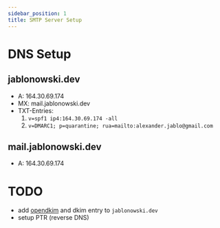 ```yaml
---
sidebar_position: 1
title: SMTP Server Setup
---
```


# DNS Setup

## jablonowski.dev

- A: 164.30.69.174
- MX: mail.jablonowski.dev
- TXT-Entries:
  1. `v=spf1 ip4:164.30.69.174 -all`
  2. `v=DMARC1; p=quarantine; rua=mailto:alexander.jablo@gmail.com`

## mail.jablonowski.dev

- A: 164.30.69.174

# TODO

- add [opendkim](http://www.opendkim.org/) and dkim entry to `jablonowski.dev`
- setup PTR (reverse DNS)
